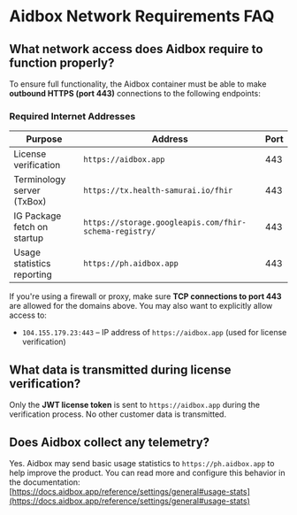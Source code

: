 
# Aidbox Network Requirements FAQ

## What network access does Aidbox require to function properly?

To ensure full functionality, the Aidbox container must be able to make **outbound HTTPS (port 443)** connections to the following endpoints:

### Required Internet Addresses

| Purpose                      | Address                                                      | Port |
|-----------------------------|---------------------------------------------------------------|------|
| License verification        | `https://aidbox.app`                                          | 443  |
| Terminology server (TxBox)  | `https://tx.health-samurai.io/fhir`                           | 443  |
| IG Package fetch on startup | `https://storage.googleapis.com/fhir-schema-registry/`        | 443  |
| Usage statistics reporting  | `https://ph.aidbox.app`                                       | 443  |

If you're using a firewall or proxy, make sure **TCP connections to port 443** are allowed for the domains above. You may also want to explicitly allow access to:

- `104.155.179.23:443` – IP address of `https://aidbox.app` (used for license verification)

## What data is transmitted during license verification?

Only the **JWT license token** is sent to `https://aidbox.app` during the verification process. No other customer data is transmitted.

## Does Aidbox collect any telemetry?

Yes. Aidbox may send basic usage statistics to `https://ph.aidbox.app` to help improve the product. You can read more and configure this behavior in the documentation:  
[https://docs.aidbox.app/reference/settings/general#usage-stats](https://docs.aidbox.app/reference/settings/general#usage-stats)

